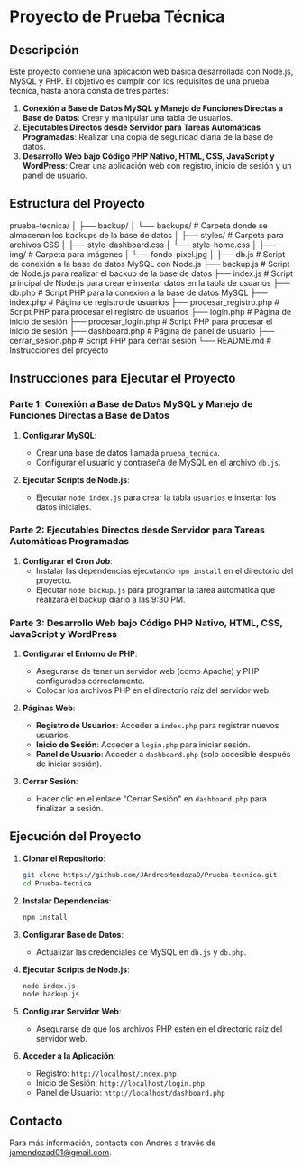 # Proyecto de Prueba Técnica

## Descripción

Este proyecto contiene una aplicación web básica desarrollada con Node.js, MySQL y PHP. El objetivo es cumplir con los requisitos de una prueba técnica, hasta ahora consta de tres partes:

1. **Conexión a Base de Datos MySQL y Manejo de Funciones Directas a Base de Datos**: Crear y manipular una tabla de usuarios.
2. **Ejecutables Directos desde Servidor para Tareas Automáticas Programadas**: Realizar una copia de seguridad diaria de la base de datos.
3. **Desarrollo Web bajo Código PHP Nativo, HTML, CSS, JavaScript y WordPress**: Crear una aplicación web con registro, inicio de sesión y un panel de usuario.

## Estructura del Proyecto

prueba-tecnica/
│
├── backup/
│ └── backups/ # Carpeta donde se almacenan los backups de la base de datos
│
├── styles/ # Carpeta para archivos CSS
│ ├── style-dashboard.css
│ └── style-home.css
│
├── img/ # Carpeta para imágenes
│ └── fondo-pixel.jpg
│
├── db.js # Script de conexión a la base de datos MySQL con Node.js
├── backup.js # Script de Node.js para realizar el backup de la base de datos
├── index.js # Script principal de Node.js para crear e insertar datos en la tabla de usuarios
├── db.php # Script PHP para la conexión a la base de datos MySQL
├── index.php # Página de registro de usuarios
├── procesar_registro.php # Script PHP para procesar el registro de usuarios
├── login.php # Página de inicio de sesión
├── procesar_login.php # Script PHP para procesar el inicio de sesión
├── dashboard.php # Página de panel de usuario
├── cerrar_sesion.php # Script PHP para cerrar sesión
└── README.md # Instrucciones del proyecto

## Instrucciones para Ejecutar el Proyecto

### Parte 1: Conexión a Base de Datos MySQL y Manejo de Funciones Directas a Base de Datos

1. **Configurar MySQL**:
    - Crear una base de datos llamada `prueba_tecnica`.
    - Configurar el usuario y contraseña de MySQL en el archivo `db.js`.

2. **Ejecutar Scripts de Node.js**:
    - Ejecutar `node index.js` para crear la tabla `usuarios` e insertar los datos iniciales.

### Parte 2: Ejecutables Directos desde Servidor para Tareas Automáticas Programadas

1. **Configurar el Cron Job**:
    - Instalar las dependencias ejecutando `npm install` en el directorio del proyecto.
    - Ejecutar `node backup.js` para programar la tarea automática que realizará el backup diario a las 9:30 PM.

### Parte 3: Desarrollo Web bajo Código PHP Nativo, HTML, CSS, JavaScript y WordPress

1. **Configurar el Entorno de PHP**:
    - Asegurarse de tener un servidor web (como Apache) y PHP configurados correctamente.
    - Colocar los archivos PHP en el directorio raíz del servidor web.

2. **Páginas Web**:
    - **Registro de Usuarios**: Acceder a `index.php` para registrar nuevos usuarios.
    - **Inicio de Sesión**: Acceder a `login.php` para iniciar sesión.
    - **Panel de Usuario**: Acceder a `dashboard.php` (solo accesible después de iniciar sesión).

3. **Cerrar Sesión**:
    - Hacer clic en el enlace "Cerrar Sesión" en `dashboard.php` para finalizar la sesión.

## Ejecución del Proyecto

1. **Clonar el Repositorio**:
    ```sh
    git clone https://github.com/JAndresMendozaD/Prueba-tecnica.git
    cd Prueba-tecnica
    ```

2. **Instalar Dependencias**:
    ```sh
    npm install
    ```

3. **Configurar Base de Datos**:
    - Actualizar las credenciales de MySQL en `db.js` y `db.php`.

4. **Ejecutar Scripts de Node.js**:
    ```sh
    node index.js
    node backup.js
    ```

5. **Configurar Servidor Web**:
    - Asegurarse de que los archivos PHP estén en el directorio raíz del servidor web.

6. **Acceder a la Aplicación**:
    - Registro: `http://localhost/index.php`
    - Inicio de Sesión: `http://localhost/login.php`
    - Panel de Usuario: `http://localhost/dashboard.php`

## Contacto
Para más información, contacta con Andres a través de jamendozad01@gmail.com.